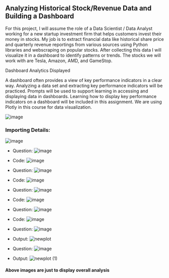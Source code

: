 ## Analyzing Historical Stock/Revenue Data and Building a Dashboard
For this project, I will assume the role of a Data Scientist / Data Analyst working for a new startup investment firm that helps customers invest their money in stocks. My job is to extract financial data like historical share price and quarterly revenue reportings from various sources using Python libraries and webscraping on popular stocks. After collecting this data I will visualize it in a dashboard to identify patterns or trends. The stocks we will work with are Tesla, Amazon, AMD, and GameStop.

Dashboard Analytics Displayed

A dashboard often provides a view of key performance indicators in a clear way. Analyzing a data set and extracting key performance indicators will be practiced. Prompts will be used to support learning in accessing and displaying data in dashboards. Learning how to display key performance indicators on a dashboard will be included in this assignment. We are using Plotly in this course for data visualization.


![image](https://github.com/user-attachments/assets/e399a67b-9be6-437f-871b-05a235b643bd)

### Importing Details:
![image](https://github.com/user-attachments/assets/5822662d-df98-497b-bbcc-7f8b626d867b)

- Question:
![image](https://github.com/user-attachments/assets/a6457c4e-44ae-4a13-8d69-9421f41cc9b5)
- Code:
![image](https://github.com/user-attachments/assets/b7b635ab-8f1c-4192-b7ed-85cdcf1180c7)
- Question:
![image](https://github.com/user-attachments/assets/c1491eb4-a254-4160-828f-e184eb15830f)
- Code:
![image](https://github.com/user-attachments/assets/e23fbc6c-f5d8-42ea-87d6-cfca6e58a034)
- Question:
![image](https://github.com/user-attachments/assets/03b13515-b5c9-4686-b9e4-7063a7d9ae21)
- Code:
![image](https://github.com/user-attachments/assets/62e441ab-b944-4ae9-9ec0-6b7c1431444a)
- Question:
![image](https://github.com/user-attachments/assets/f0c23b9d-3287-4779-bb20-b6ed97b68949)
- Code:
![image](https://github.com/user-attachments/assets/1c6c905b-66fa-4fc5-b004-a9e4fd6be302)
- Question:
![image](https://github.com/user-attachments/assets/418d1b3c-dab3-4c9c-a66c-bb637f0f7629)
- Output:
![newplot](https://github.com/user-attachments/assets/9ee93adf-a110-4c91-956c-a940be99c41f)

- Question:
![image](https://github.com/user-attachments/assets/53440ffc-3675-458d-adb2-48d6c40fa7ff)
- Output:
![newplot (1)](https://github.com/user-attachments/assets/82a324e3-28aa-4fad-b73e-c42702eec795)


#### **Above images are just to display overall analysis**
